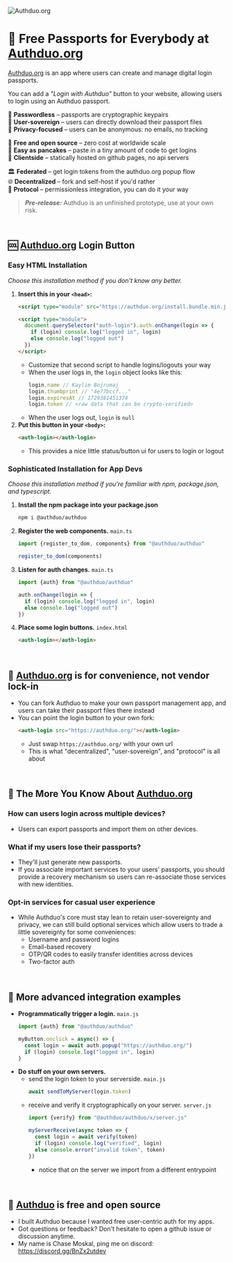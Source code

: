 
![Authduo.org](https://i.imgur.com/Pr6ILnz.png)

# 🗽 Free Passports for Everybody at [Authduo.org](https://authduo.org/)

[Authduo.org](https://authduo.org/) is an app where users can create and manage digital login passports.

You can add a *"Login with Authduo"* button to your website, allowing users to login using an Authduo passport.

🔑 **Passwordless** – passports are cryptographic keypairs  
🗽 **User-sovereign** – users can directly download their passport files  
🥷 **Privacy-focused** – users can be anonymous: no emails, no tracking  

💖 **Free and open source** – zero cost at worldwide scale  
🥞 **Easy as pancakes** – paste in a tiny amount of code to get logins  
📱 **Clientside** – statically hosted on github pages, no api servers  

🏛️ **Federated** – get login tokens from the authduo.org popup flow  
🌐 **Decentralized** – fork and self-host if you'd rather  
📜 **Protocol** – permissionless integration, you can do it your way  

> ***Pre-release:*** Authduo is an unfinished prototype, use at your own risk.

<br/>

## 🆒 [Authduo.org](https://authduo.org/) Login Button

### Easy HTML Installation

*Choose this installation method if you don't know any better.*

1. **Insert this in your `<head>`:**
    ```html
    <script type="module" src="https://authduo.org/install.bundle.min.js"></script>

    <script type="module">
      document.querySelector("auth-login").auth.onChange(login => {
        if (login) console.log("logged in", login)
        else console.log("logged out")
      })
    </script>
    ```
    - Customize that second script to handle logins/logouts your way
    - When the user logs in, the `login` object looks like this:
      ```js
      login.name // Kaylim Bojrumaj
      login.thumbprint // "4e77bccf..."
      login.expiresAt // 1729381451374
      login.token // <raw data that can be crypto-verified>
      ```
    - When the user logs out, `login` is `null`
1. **Put this button in your `<body>`:**
    ```html
    <auth-login></auth-login>
    ```
    - This provides a nice little status/button ui for users to login or logout

### Sophisticated Installation for App Devs

*Choose this installation method if you're familiar with npm, package.json, and typescript.*

1. **Install the npm package into your package.json**
    ```sh
    npm i @authduo/authduo
    ```
1. **Register the web components.** `main.ts`
    ```ts
    import {register_to_dom, components} from "@authduo/authduo"

    register_to_dom(components)
    ```
1. **Listen for auth changes.** `main.ts`
    ```ts
    import {auth} from "@authduo/authduo"

    auth.onChange(login => {
      if (login) console.log("logged in", login)
      else console.log("logged out")
    })
    ```
1. **Place some login buttons.** `index.html`
    ```html
    <auth-login></auth-login>
    ```

<br/>

## 💁 [Authduo.org](https://authduo.org/) is for convenience, not vendor lock-in
- You can fork Authduo to make your own passport management app, and users can take their passport files there instead
- You can point the login button to your own fork:
  ```html
  <auth-login src="https://authduo.org/"></auth-login>
  ```
  - Just swap `https://authduo.org/` with your own url
  - This is what "decentralized", "user-sovereign", and "protocol" is all about

<br/>

## 🌠 The More You Know About [Authduo.org](https://authduo.org/)

### How can users login across multiple devices?
- Users can export passports and import them on other devices.

### What if my users lose their passports?
- They'll just generate new passports.
- If you associate important services to your users' passports, you should provide a recovery mechanism so users can re-associate those services with new identities.

### Opt-in services for casual user experience
- While Authduo's core must stay lean to retain user-sovereignty and privacy, we can still build optional services which allow users to trade a little sovereignty for some conveniences:
  - Username and password logins
  - Email-based recovery
  - OTP/QR codes to easily transfer identities across devices
  - Two-factor auth

<br/>

## 🧐 More advanced integration examples

- **Programmatically trigger a login.** `main.js`
  ```js
  import {auth} from "@authduo/authduo"

  myButton.onclick = async() => {
    const login = await auth.popup("https://authduo.org/")
    if (login) console.log("logged in", login)
  }
  ```
- **Do stuff on your own servers.**
  - send the login token to your serverside. `main.js`
    ```js
    await sendToMyServer(login.token)
    ```
  - receive and verify it cryptographically on your server. `server.js`
    ```js
    import {verify} from "@authduo/authduo/x/server.js"

    myServerReceive(async token => {
      const login = await verify(token)
      if (login) console.log("verified", login)
      else console.error("invalid token", token)
    })
    ```
    - notice that on the server we import from a different entrypoint

<br/>

## 💖 [Authduo](https://authduo.org/) is free and open source
- I built Authduo because I wanted free user-centric auth for my apps.
- Got questions or feedback? Don't hesitate to open a github issue or discussion anytime.
- My name is Chase Moskal, ping me on discord: https://discord.gg/BnZx2utdev

